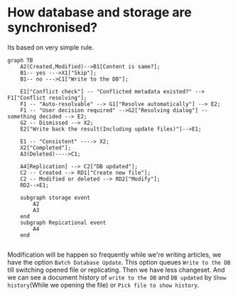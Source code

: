 # How database and storage are synchronised?

Its based on very simple rule.

```mermaid
graph TB
	A2(Created,Modified)-->B1[Content is same?];
	B1-- yes --->X1["Skip"];
	B1-- no --->C1["Write to the DB"];
	
	E1["Conflict check"] -- "Conflicted metadata existed?" --> F1["Conflict resolving"];
	F1 -- "Auto-resolvable" --> G1["Resolve automatically"] --> E2;
	F1 -- "User decision required" -->G2["Resolving dialog"] -- something decided --> E2;
	G2 -- Dismissed --> X2;
	E2["Write back the result(Including update files)"]-->E1;
	
	E1 -- "Consistent" ----> X2;
	X2["Completed"];
	A3(Deleted)---->C1;

	A4[Replication] --> C2["DB updated"];
	C2 -- Created --> RD1["Create new file"];
	C2 -- Modified or deleted --> RD2["Modify"];
	RD2-->E1;

	subgraph storage event
		A2
		A3
	end
	subgraph Repicational event
		A4
	end


```

Modification will be happen so frequently while we're writing articles, we have the option `Batch Database Update`.
This option queues `Write to the DB` till switching opened file or replicating. Then we have less changeset.
And we can see a document history of `write to the DB` and `DB updated` by `Show history`(While we opening the file) or `Pick file to show history`.